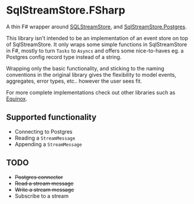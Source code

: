 # SqlStreamStore.FSharp

A thin F# wrapper around [SQLStreamStore](https://www.nuget.org/packages/SqlStreamStore), and [SqlStreamStore.Postgres](https://www.nuget.org/packages/SqlStreamStore.Postgres).

This library isn't intended to be an implementation of an event store on top of SqlStreamStore. It only wraps some simple functions in SqlStreamStore in F#, mostly to turn `Tasks` to `Asyncs` and offers some nice-to-haves eg. a Postgres config record type instead of a string.

Wrapping only the basic functionality, and sticking to the naming conventions in the original library gives the flexibility to model events, aggregates, error types, etc.. however the user sees fit.
  
For more complete implementations check out other libraries such as [Equinox](https://github.com/jet/equinox). 


## Supported functionality
- Connecting to Postgres
- Reading a `StreamMessage`
- Appending a `StreamMessage`

## TODO

- ~~Postgres connector~~
- ~~Read a stream message~~
- ~~Write a stream message~~
- Subscribe to a stream

